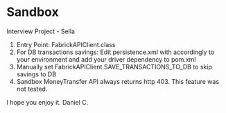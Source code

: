 # Sandbox
Interview Project - Sella

1. Entry Point: FabrickAPIClient.class
2. For DB transactions savings: Edit persistence.xml with accordingly to your environment and add your driver dependency to pom.xml 
3. Manually set FabrickAPIClient.SAVE_TRANSACTIONS_TO_DB to skip savings to DB
4. Sandbox MoneyTransfer API always returns http 403. This feature was not tested.

I hope you enjoy it.
Daniel C.
